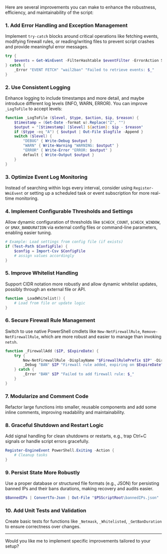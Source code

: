 Here are several improvements you can make to enhance the robustness, efficiency, and maintainability of the script:

### 1. Add Error Handling and Exception Management
Implement `try-catch` blocks around critical operations like fetching events, modifying firewall rules, or reading/writing files to prevent script crashes and provide meaningful error messages.

```powershell
try {
    $events = Get-WinEvent -FilterHashtable $eventFilter -ErrorAction Stop
} catch {
    _Error "EVENT FETCH" "wail2ban" "Failed to retrieve events: $_"
}
```

### 2. Use Consistent Logging
Enhance logging to include timestamps and more detail, and maybe introduce different log levels (INFO, WARN, ERROR). You can improve `_LogToFile` to accept levels:

```powershell
function _LogToFile ($level, $type, $action, $ip, $reason) {
    $timestamp = (Get-Date -format u).Replace("Z", "")
    $output = "[$timestamp] [$level] ${action}: $ip - $reason"
    if ($type -eq "A") { $output | Out-File $logfile -Append }
    switch ($level) {
        "DEBUG" { Write-Debug $output }
        "WARN" { Write-Warning "WARNING: $output" }
        "ERROR" { Write-Error "ERROR: $output" }
        default { Write-Output $output }
    }
}
```

### 3. Optimize Event Log Monitoring
Instead of searching within logs every interval, consider using `Register-WmiEvent` or setting up a scheduled task or event subscription for more real-time monitoring.

### 4. Implement Configurable Thresholds and Settings
Allow dynamic configuration of thresholds like `$CHECK_COUNT`, `$CHECK_WINDOW`, or `$MAX_BANDURATION` via external config files or command-line parameters, enabling easier tuning.

```powershell
# Example: Load settings from config file (if exists)
if (Test-Path $ConfigFile) {
    $config = Import-Csv $ConfigFile
    # assign values accordingly
}
```

### 5. Improve Whitelist Handling
Support CIDR notation more robustly and allow dynamic whitelist updates, possibly through an external file or API.

```powershell
function _LoadWhitelist() {
    # Load from file or update logic
}
```

### 6. Secure Firewall Rule Management
Switch to use native PowerShell cmdlets like `New-NetFirewallRule`, `Remove-NetFirewallRule`, which are more robust and easier to manage than invoking `netsh`.

```powershell
function _FirewallAdd ($IP, $ExpireDate) {
    try {
        New-NetFirewallRule -DisplayName "$FirewallRulePrefix $IP" -Direction Inbound -Action Block -RemoteAddress $IP -Description "Expire: $ExpireDate" -ErrorAction Stop
        _Debug "BAN" $IP "Firewall rule added, expiring on $ExpireDate"
    } catch {
        _Error "BAN" $IP "Failed to add firewall rule: $_"
    }
}
```

### 7. Modularize and Comment Code
Refactor large functions into smaller, reusable components and add some inline comments, improving readability and maintainability.

### 8. Graceful Shutdown and Restart Logic
Add signal handling for clean shutdowns or restarts, e.g., trap Ctrl+C signals or handle script errors gracefully.

```powershell
Register-EngineEvent PowerShell.Exiting -Action { 
    # Cleanup tasks
}
```

### 9. Persist State More Robustly
Use a proper database or structured file formats (e.g., JSON) for persisting banned IPs and their bans durations, making recovery and audits easier.

```powershell
$BannedIPs | ConvertTo-Json | Out-File "$PSScriptRoot\bannedIPs.json"
```

### 10. Add Unit Tests and Validation
Create basic tests for functions like `_Netmask`, `_Whitelisted`, `_GetBanDuration` to ensure correctness over changes.

---

Would you like me to implement specific improvements tailored to your setup?
